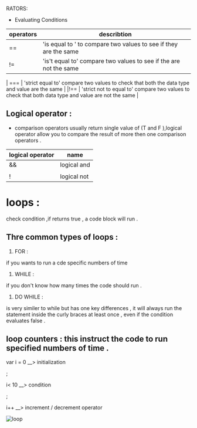 RATORS:

* Evaluating Conditions 

| operators| describtion|
| ------------- | ------------- |
| ==   | 'is equal to ' to compare two values to see if they are the same |
| !=  | 'is't equal to' compare two values to see if the are not the same   |

| === | 'strict equal to' compare two values to check that both the data type and value are the same |
|!== | 'strict not to equal to' compare two values to check that both data type and value are not the same |

## Logical operator :

* comparison operators usually return single value of (T and F ),logical operator allow you to compare the result of more then one comparison operators .

| logical operator | name |
| ------------- | ------------- |
| &&  | logical and |
| ||  | logical or |
| !   | logical not |

# loops :
check condition ,if returns true , a code block will run .

## Thre common types of loops :

1. FOR :

if you wants to run a cde specific numbers of time 

1. WHILE :

if you don't know how many times the code should run .

1. DO WHILE :

is very similer to while but has one key differences , it will always run the statement inside the curly braces at least once , even if the condition evaluates false .


## loop counters : this instruct the code to run specified numbers of time .

var i = 0 __> initialization 

;

i< 10  __>  condition 

;

i++ __> increment / decrement operator 





![loop](https://res.cloudinary.com/dyd911kmh/image/upload/f_auto,q_auto:best/v1508331558/Loop_2-2_igl4qt.jpg)
